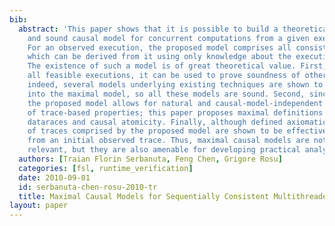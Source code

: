```yaml
---
bib:
  abstract: 'This paper shows that it is possible to build a theoretically maximal
    and sound causal model for concurrent computations from a given execution trace.
    For an observed execution, the proposed model comprises all consistent executions
    which can be derived from it using only knowledge about the execution machine.
    The existence of such a model is of great theoretical value. First, by comprising
    all feasible executions, it can be used to prove soundness of other causal models:
    indeed, several models underlying existing techniques are shown to be embedded
    into the maximal model, so all these models are sound. Second, since it is maximal,
    the proposed model allows for natural and causal-model-independent definitions
    of trace-based properties; this paper proposes maximal definitions for causal
    dataraces and causal atomicity. Finally, although defined axiomatically, the set
    of traces comprised by the proposed model are shown to be effectively constructed
    from an initial observed trace. Thus, maximal causal models are not only theoretically
    relevant, but they are also amenable for developing practical analysis tools.'
  authors: [Traian Florin Serbanuta, Feng Chen, Grigore Rosu]
  categories: [fsl, runtime_verification]
  date: 2010-09-01
  id: serbanuta-chen-rosu-2010-tr
  title: Maximal Causal Models for Sequentially Consistent Multithreaded Systems
layout: paper
---
```

